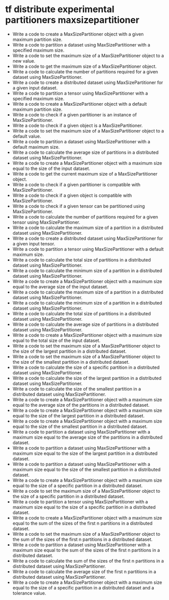 # tf distribute experimental partitioners maxsizepartitioner

- Write a code to create a MaxSizePartitioner object with a given maximum partition size.
- Write a code to partition a dataset using MaxSizePartitioner with a specified maximum size.
- Write a code to set the maximum size of a MaxSizePartitioner object to a new value.
- Write a code to get the maximum size of a MaxSizePartitioner object.
- Write a code to calculate the number of partitions required for a given dataset using MaxSizePartitioner.
- Write a code to create a distributed dataset using MaxSizePartitioner for a given input dataset.
- Write a code to partition a tensor using MaxSizePartitioner with a specified maximum size.
- Write a code to create a MaxSizePartitioner object with a default maximum partition size.
- Write a code to check if a given partitioner is an instance of MaxSizePartitioner.
- Write a code to check if a given object is a MaxSizePartitioner.
- Write a code to set the maximum size of a MaxSizePartitioner object to a default value.
- Write a code to partition a dataset using MaxSizePartitioner with a default maximum size.
- Write a code to calculate the average size of partitions in a distributed dataset using MaxSizePartitioner.
- Write a code to create a MaxSizePartitioner object with a maximum size equal to the size of the input dataset.
- Write a code to get the current maximum size of a MaxSizePartitioner object.
- Write a code to check if a given partitioner is compatible with MaxSizePartitioner.
- Write a code to check if a given object is compatible with MaxSizePartitioner.
- Write a code to check if a given tensor can be partitioned using MaxSizePartitioner.
- Write a code to calculate the number of partitions required for a given tensor using MaxSizePartitioner.
- Write a code to calculate the maximum size of a partition in a distributed dataset using MaxSizePartitioner.
- Write a code to create a distributed dataset using MaxSizePartitioner for a given input tensor.
- Write a code to partition a tensor using MaxSizePartitioner with a default maximum size.
- Write a code to calculate the total size of partitions in a distributed dataset using MaxSizePartitioner.
- Write a code to calculate the minimum size of a partition in a distributed dataset using MaxSizePartitioner.
- Write a code to create a MaxSizePartitioner object with a maximum size equal to the average size of the input dataset.
- Write a code to calculate the maximum size of a partition in a distributed dataset using MaxSizePartitioner.
- Write a code to calculate the minimum size of a partition in a distributed dataset using MaxSizePartitioner.
- Write a code to calculate the total size of partitions in a distributed dataset using MaxSizePartitioner.
- Write a code to calculate the average size of partitions in a distributed dataset using MaxSizePartitioner.
- Write a code to create a MaxSizePartitioner object with a maximum size equal to the total size of the input dataset.
- Write a code to set the maximum size of a MaxSizePartitioner object to the size of the largest partition in a distributed dataset.
- Write a code to set the maximum size of a MaxSizePartitioner object to the size of the smallest partition in a distributed dataset.
- Write a code to calculate the size of a specific partition in a distributed dataset using MaxSizePartitioner.
- Write a code to calculate the size of the largest partition in a distributed dataset using MaxSizePartitioner.
- Write a code to calculate the size of the smallest partition in a distributed dataset using MaxSizePartitioner.
- Write a code to create a MaxSizePartitioner object with a maximum size equal to the average size of the partitions in a distributed dataset.
- Write a code to create a MaxSizePartitioner object with a maximum size equal to the size of the largest partition in a distributed dataset.
- Write a code to create a MaxSizePartitioner object with a maximum size equal to the size of the smallest partition in a distributed dataset.
- Write a code to partition a dataset using MaxSizePartitioner with a maximum size equal to the average size of the partitions in a distributed dataset.
- Write a code to partition a dataset using MaxSizePartitioner with a maximum size equal to the size of the largest partition in a distributed dataset.
- Write a code to partition a dataset using MaxSizePartitioner with a maximum size equal to the size of the smallest partition in a distributed dataset.
- Write a code to create a MaxSizePartitioner object with a maximum size equal to the size of a specific partition in a distributed dataset.
- Write a code to set the maximum size of a MaxSizePartitioner object to the size of a specific partition in a distributed dataset.
- Write a code to partition a tensor using MaxSizePartitioner with a maximum size equal to the size of a specific partition in a distributed dataset.
- Write a code to create a MaxSizePartitioner object with a maximum size equal to the sum of the sizes of the first n partitions in a distributed dataset.
- Write a code to set the maximum size of a MaxSizePartitioner object to the sum of the sizes of the first n partitions in a distributed dataset.
- Write a code to partition a dataset using MaxSizePartitioner with a maximum size equal to the sum of the sizes of the first n partitions in a distributed dataset.
- Write a code to calculate the sum of the sizes of the first n partitions in a distributed dataset using MaxSizePartitioner.
- Write a code to calculate the average size of the first n partitions in a distributed dataset using MaxSizePartitioner.
- Write a code to create a MaxSizePartitioner object with a maximum size equal to the size of a specific partition in a distributed dataset and a tolerance value.